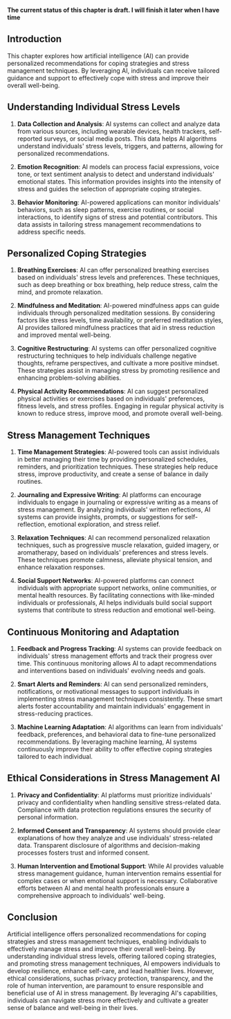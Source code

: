 **The current status of this chapter is draft. I will finish it later when I have time**

Introduction
------------

This chapter explores how artificial intelligence (AI) can provide personalized recommendations for coping strategies and stress management techniques. By leveraging AI, individuals can receive tailored guidance and support to effectively cope with stress and improve their overall well-being.

Understanding Individual Stress Levels
--------------------------------------

1. **Data Collection and Analysis**: AI systems can collect and analyze data from various sources, including wearable devices, health trackers, self-reported surveys, or social media posts. This data helps AI algorithms understand individuals' stress levels, triggers, and patterns, allowing for personalized recommendations.

2. **Emotion Recognition**: AI models can process facial expressions, voice tone, or text sentiment analysis to detect and understand individuals' emotional states. This information provides insights into the intensity of stress and guides the selection of appropriate coping strategies.

3. **Behavior Monitoring**: AI-powered applications can monitor individuals' behaviors, such as sleep patterns, exercise routines, or social interactions, to identify signs of stress and potential contributors. This data assists in tailoring stress management recommendations to address specific needs.

Personalized Coping Strategies
------------------------------

1. **Breathing Exercises**: AI can offer personalized breathing exercises based on individuals' stress levels and preferences. These techniques, such as deep breathing or box breathing, help reduce stress, calm the mind, and promote relaxation.

2. **Mindfulness and Meditation**: AI-powered mindfulness apps can guide individuals through personalized meditation sessions. By considering factors like stress levels, time availability, or preferred meditation styles, AI provides tailored mindfulness practices that aid in stress reduction and improved mental well-being.

3. **Cognitive Restructuring**: AI systems can offer personalized cognitive restructuring techniques to help individuals challenge negative thoughts, reframe perspectives, and cultivate a more positive mindset. These strategies assist in managing stress by promoting resilience and enhancing problem-solving abilities.

4. **Physical Activity Recommendations**: AI can suggest personalized physical activities or exercises based on individuals' preferences, fitness levels, and stress profiles. Engaging in regular physical activity is known to reduce stress, improve mood, and promote overall well-being.

Stress Management Techniques
----------------------------

1. **Time Management Strategies**: AI-powered tools can assist individuals in better managing their time by providing personalized schedules, reminders, and prioritization techniques. These strategies help reduce stress, improve productivity, and create a sense of balance in daily routines.

2. **Journaling and Expressive Writing**: AI platforms can encourage individuals to engage in journaling or expressive writing as a means of stress management. By analyzing individuals' written reflections, AI systems can provide insights, prompts, or suggestions for self-reflection, emotional exploration, and stress relief.

3. **Relaxation Techniques**: AI can recommend personalized relaxation techniques, such as progressive muscle relaxation, guided imagery, or aromatherapy, based on individuals' preferences and stress levels. These techniques promote calmness, alleviate physical tension, and enhance relaxation responses.

4. **Social Support Networks**: AI-powered platforms can connect individuals with appropriate support networks, online communities, or mental health resources. By facilitating connections with like-minded individuals or professionals, AI helps individuals build social support systems that contribute to stress reduction and emotional well-being.

Continuous Monitoring and Adaptation
------------------------------------

1. **Feedback and Progress Tracking**: AI systems can provide feedback on individuals' stress management efforts and track their progress over time. This continuous monitoring allows AI to adapt recommendations and interventions based on individuals' evolving needs and goals.

2. **Smart Alerts and Reminders**: AI can send personalized reminders, notifications, or motivational messages to support individuals in implementing stress management techniques consistently. These smart alerts foster accountability and maintain individuals' engagement in stress-reducing practices.

3. **Machine Learning Adaptation**: AI algorithms can learn from individuals' feedback, preferences, and behavioral data to fine-tune personalized recommendations. By leveraging machine learning, AI systems continuously improve their ability to offer effective coping strategies tailored to each individual.

Ethical Considerations in Stress Management AI
----------------------------------------------

1. **Privacy and Confidentiality**: AI platforms must prioritize individuals' privacy and confidentiality when handling sensitive stress-related data. Compliance with data protection regulations ensures the security of personal information.

2. **Informed Consent and Transparency**: AI systems should provide clear explanations of how they analyze and use individuals' stress-related data. Transparent disclosure of algorithms and decision-making processes fosters trust and informed consent.

3. **Human Intervention and Emotional Support**: While AI provides valuable stress management guidance, human intervention remains essential for complex cases or when emotional support is necessary. Collaborative efforts between AI and mental health professionals ensure a comprehensive approach to individuals' well-being.

Conclusion
----------

Artificial intelligence offers personalized recommendations for coping strategies and stress management techniques, enabling individuals to effectively manage stress and improve their overall well-being. By understanding individual stress levels, offering tailored coping strategies, and promoting stress management techniques, AI empowers individuals to develop resilience, enhance self-care, and lead healthier lives. However, ethical considerations, suchas privacy protection, transparency, and the role of human intervention, are paramount to ensure responsible and beneficial use of AI in stress management. By leveraging AI's capabilities, individuals can navigate stress more effectively and cultivate a greater sense of balance and well-being in their lives.
